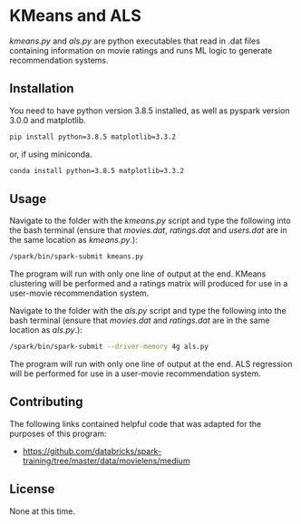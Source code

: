 # KMeans and ALS

_kmeans.py_ and _als.py_ are python executables that read in .dat files containing information on movie ratings and runs ML logic to generate recommendation systems.

## Installation

You need to have python version 3.8.5 installed, as well as pyspark version 3.0.0 and matplotlib.

```bash
pip install python=3.8.5 matplotlib=3.3.2
```
or, if using miniconda.

```bash
conda install python=3.8.5 matplotlib=3.3.2
```

## Usage

Navigate to the folder with the _kmeans.py_ script and type the following into the bash terminal (ensure that _movies.dat_, _ratings.dat_ and _users.dat_ are in the same location as _kmeans.py_.):

```bash
/spark/bin/spark-submit kmeans.py
```

The program will run with only one line of output at the end. KMeans clustering will be performed and a ratings matrix will produced for use in a user-movie recommendation system.

Navigate to the folder with the _als.py_ script and type the following into the bash terminal (ensure that _movies.dat_ and _ratings.dat_ are in the same location as _als.py_.):

```bash
/spark/bin/spark-submit --driver-memory 4g als.py
```

The program will run with only one line of output at the end. ALS regression will be performed for use in a user-movie recommendation system.

## Contributing
The following links contained helpful code that was adapted for the purposes of this program:
- https://github.com/databricks/spark-training/tree/master/data/movielens/medium

## License
None at this time.
